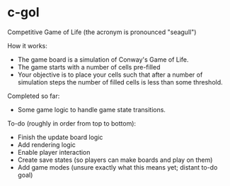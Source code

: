 # c-gol
Competitive Game of Life (the acronym is pronounced "seagull")

How it works:
  - The game board is a simulation of Conway's Game of Life.
  - The game starts with a number of cells pre-filled
  - Your objective is to place your cells such that after a number of simulation steps the number of filled cells is less than some threshold.

Completed so far:
  - Some game logic to handle game state transitions.

To-do (roughly in order from top to bottom):
  - Finish the update board logic
  - Add rendering logic
  - Enable player interaction
  - Create save states (so players can make boards and play on them)
  - Add game modes (unsure exactly what this means yet; distant to-do goal)
